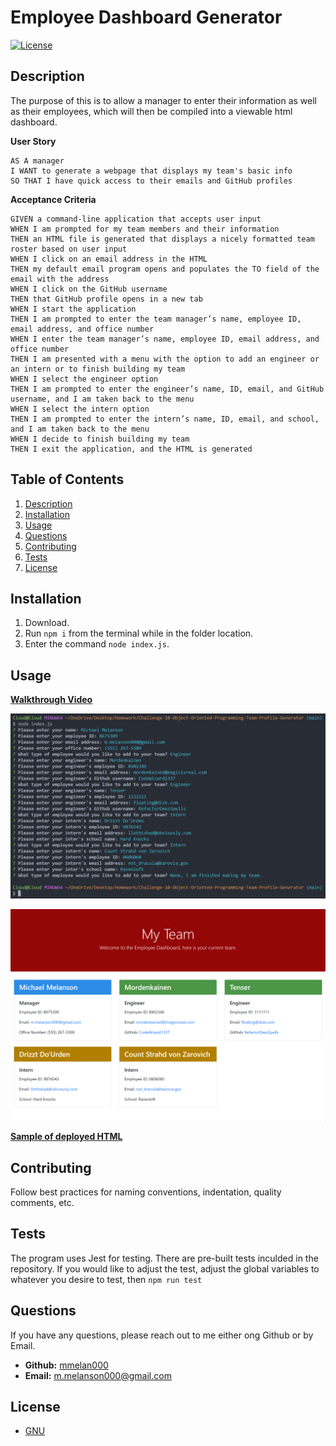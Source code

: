 # Employee Dashboard Generator  
[![License](https://img.shields.io/badge/License-GPLv3-blue.svg)](https://www.gnu.org/licenses/gpl-3.0)  

## Description  

The purpose of this is to allow a manager to enter their information as well as their employees, which will then be compiled into a viewable html dashboard.

**User Story**
```
AS A manager
I WANT to generate a webpage that displays my team's basic info
SO THAT I have quick access to their emails and GitHub profiles
```

**Acceptance Criteria**
```
GIVEN a command-line application that accepts user input
WHEN I am prompted for my team members and their information
THEN an HTML file is generated that displays a nicely formatted team roster based on user input
WHEN I click on an email address in the HTML
THEN my default email program opens and populates the TO field of the email with the address
WHEN I click on the GitHub username
THEN that GitHub profile opens in a new tab
WHEN I start the application
THEN I am prompted to enter the team manager’s name, employee ID, email address, and office number
WHEN I enter the team manager’s name, employee ID, email address, and office number
THEN I am presented with a menu with the option to add an engineer or an intern or to finish building my team
WHEN I select the engineer option
THEN I am prompted to enter the engineer’s name, ID, email, and GitHub username, and I am taken back to the menu
WHEN I select the intern option
THEN I am prompted to enter the intern’s name, ID, email, and school, and I am taken back to the menu
WHEN I decide to finish building my team
THEN I exit the application, and the HTML is generated
```  

## Table of Contents  
1. [Description](#description)  
2. [Installation](#installation)  
3. [Usage](#usage)  
4. [Questions](#questions)  
5. [Contributing](#contributing)  
6. [Tests](#tests)  
7. [License](#license)
## Installation  

1. Download. 
2. Run ```npm i``` from the terminal while in the folder location. 
3. Enter the command ```node index.js```.  

## Usage  

**[Walkthrough Video](https://drive.google.com/file/d/1QaviwklVCTNazefBhnmVNIgdwy2Qhaf4/view?usp=sharing)**

![App Screenshot](./Assets/images/SS1.png) 

![App Screenshot](./Assets/images/SS2.png) 

**[Sample of deployed HTML](https://mmelan000.github.io/Employee-Dashboard-Generator/)**

## Contributing  

Follow best practices for naming conventions, indentation, quality comments, etc.  

## Tests  

The program uses Jest for testing. There are pre-built tests inculded in the repository. If you would like to adjust the test, adjust the global variables to whatever you desire to test, then ```npm run test```  

## Questions  

If you have any questions, please reach out to me either ong Github or by Email.
  - **Github:** [mmelan000](https://github.com/mmelan000)
  - **Email:** [m.melanson000@gmail.com](mailto:m.melanson000@gmail.com)

## License  

- [GNU](https://www.gnu.org/licenses/gpl-3.0)